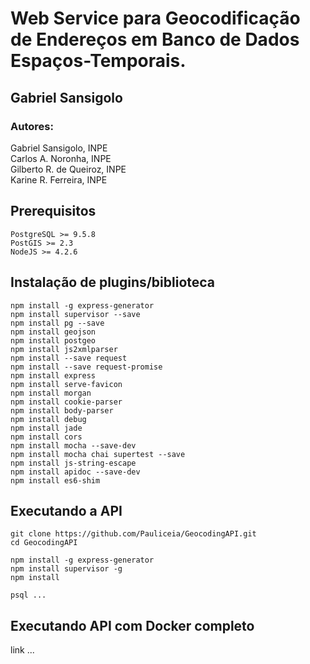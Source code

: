 # Web Service para Geocodificação de Endereços em Banco de Dados Espaços-Temporais.

## Gabriel Sansigolo<br>

### Autores:

Gabriel Sansigolo, INPE <br>
Carlos A. Noronha, INPE<br>
Gilberto R. de Queiroz, INPE<br>
Karine R. Ferreira, INPE<br>

## Prerequisitos

```
PostgreSQL >= 9.5.8
PostGIS >= 2.3
NodeJS >= 4.2.6

```

## Instalação de plugins/biblioteca

```
npm install -g express-generator
npm install supervisor --save
npm install pg --save
npm install geojson
npm install postgeo
npm install js2xmlparser
npm install --save request
npm install --save request-promise
npm install express
npm install serve-favicon
npm install morgan
npm install cookie-parser
npm install body-parser
npm install debug
npm install jade
npm install cors
npm install mocha --save-dev
npm install mocha chai supertest --save
npm install js-string-escape
npm install apidoc --save-dev
npm install es6-shim
```

## Executando a API 

```
git clone https://github.com/Pauliceia/GeocodingAPI.git
cd GeocodingAPI

npm install -g express-generator
npm install supervisor -g
npm install

psql ...
```

## Executando API com Docker completo
link ...



